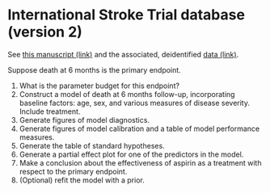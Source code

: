 # International Stroke Trial database (version 2)

See [this manuscript (link)](https://www.sciencedirect.com/science/article/abs/pii/S0140673697040117?via%3Dihub) and the associated, deidentified [data (link)](https://datashare.ed.ac.uk/handle/10283/128).

Suppose death at 6 months is the primary endpoint.

1. What is the parameter budget for this endpoint?
1. Construct a model of death at 6 months follow-up, incorporating baseline factors: age, sex, and various measures of disease severity.  Include treatment.
1. Generate figures of model diagnostics.
1. Generate figures of model calibration and a table of model performance measures.
1. Generate the table of standard hypotheses.
1. Generate a partial effect plot for one of the predictors in the model.
1. Make a conclusion about the effectiveness of aspirin as a treatment with respect to the primary endpoint.
1. (Optional) refit the model with a prior.